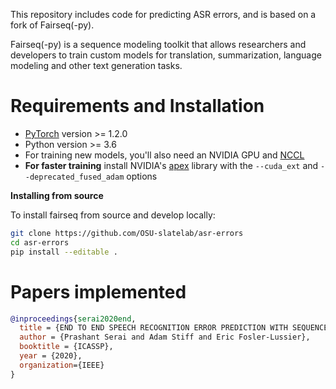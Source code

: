 This repository includes code for predicting ASR errors, and is based on a fork of Fairseq(-py).

Fairseq(-py) is a sequence modeling toolkit that allows researchers and
developers to train custom models for translation, summarization, language
modeling and other text generation tasks. 

# Requirements and Installation

* [PyTorch](http://pytorch.org/) version >= 1.2.0
* Python version >= 3.6
* For training new models, you'll also need an NVIDIA GPU and [NCCL](https://github.com/NVIDIA/nccl)
* **For faster training** install NVIDIA's [apex](https://github.com/NVIDIA/apex) library with the `--cuda_ext` and `--deprecated_fused_adam` options

**Installing from source**

To install fairseq from source and develop locally:
```bash
git clone https://github.com/OSU-slatelab/asr-errors
cd asr-errors
pip install --editable .
```

# Papers implemented

```bibtex
@inproceedings{serai2020end,
  title = {END TO END SPEECH RECOGNITION ERROR PREDICTION WITH SEQUENCE TO SEQUENCE LEARNING},
  author = {Prashant Serai and Adam Stiff and Eric Fosler-Lussier},
  booktitle = {ICASSP},
  year = {2020},
  organization={IEEE}
}
```